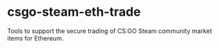# csgo-steam-eth-trade

Tools to support the secure trading of CS:GO Steam community market items for Ethereum.
